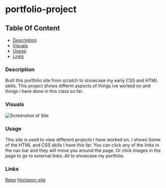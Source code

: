 # portfolio-project

## Table Of Content

- [Description](#Description)
- [Visuals](#Visuals)
- [Usage](#Usage)
- [Links](#Links)

### Description

Built this portfolio site from scratch to showcase my early CSS and HTML skills. This project shows differnt aspects of things ive worked on and things i have done in this class so far.

### Visuals

![Screenshot of Site](assets/images/Screenshot1.png)

### Usage

This site is used to view different projects I have worked on. I shows Some of the HTML and CSS skills I have this far. You can click any of the links in the nav bar and they will move you around the page. Or click images in the page to go to external links. All to showcase my portfolio.

### Links

[Repo](https://github.com/FatherWolf/portfolio-project)
[Horiseon-site](https://fatherwolf.github.io/portfolio-project/)
